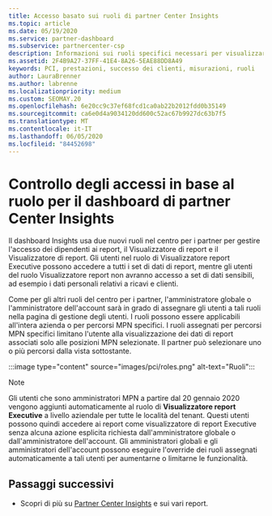 ```yaml
---
title: Accesso basato sui ruoli di partner Center Insights
ms.topic: article
ms.date: 05/19/2020
ms.service: partner-dashboard
ms.subservice: partnercenter-csp
description: Informazioni sui ruoli specifici necessari per visualizzare i report di partner Center Insights. Sono inclusi i ruoli del Visualizzatore report Executive e del Visualizzatore report.
ms.assetid: 2F4B9A27-37FF-41E4-8A26-5EAE88DD8A49
keywords: PCI, prestazioni, successo dei clienti, misurazioni, ruoli
author: LauraBrenner
ms.author: labrenne
ms.localizationpriority: medium
ms.custom: SEOMAY.20
ms.openlocfilehash: 6e20cc9c37ef68fcd1ca0ab22b2012fdd0b35149
ms.sourcegitcommit: ca6e0d4a9034120dd600c52ac67b9927dc63b7f5
ms.translationtype: MT
ms.contentlocale: it-IT
ms.lasthandoff: 06/05/2020
ms.locfileid: "84452698"
---
```

# <a name="role-based-access-control-to-the-partner-center-insights-dashboard"></a>Controllo degli accessi in base al ruolo per il dashboard di partner Center Insights

Il dashboard Insights usa due nuovi ruoli nel centro per i partner per gestire l'accesso dei dipendenti ai report, il Visualizzatore di report e il Visualizzatore di report.  Gli utenti nel ruolo di Visualizzatore report Executive possono accedere a tutti i set di dati di report, mentre gli utenti del ruolo Visualizzatore report non avranno accesso a set di dati sensibili, ad esempio i dati personali relativi a ricavi e clienti.  

Come per gli altri ruoli del centro per i partner, l'amministratore globale o l'amministratore dell'account sarà in grado di assegnare gli utenti a tali ruoli nella pagina di gestione degli utenti. I ruoli possono essere applicabili all'intera azienda o per percorsi MPN specifici. I ruoli assegnati per percorsi MPN specifici limitano l'utente alla visualizzazione dei dati di report associati solo alle posizioni MPN selezionate. Il partner può selezionare uno o più percorsi dalla vista sottostante.

:::image type="content" source="images/pci/roles.png" alt-text="Ruoli":::

>[!Note]
> Gli utenti che sono amministratori MPN a partire dal 20 gennaio 2020 vengono aggiunti automaticamente al ruolo di **Visualizzatore report Executive** a livello aziendale per tutte le località del tenant. Questi utenti possono quindi accedere ai report come visualizzatore di report Executive senza alcuna azione esplicita richiesta dall'amministratore globale o dall'amministratore dell'account. Gli amministratori globali e gli amministratori dell'account possono eseguire l'override dei ruoli assegnati automaticamente a tali utenti per aumentarne o limitarne le funzionalità.

## <a name="next-steps"></a>Passaggi successivi

- Scopri di più su [Partner Center Insights](partner-center-insights.md) e sui vari report.
